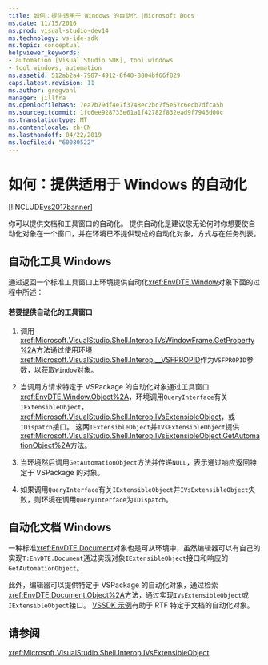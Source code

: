 ```yaml
---
title: 如何：提供适用于 Windows 的自动化 |Microsoft Docs
ms.date: 11/15/2016
ms.prod: visual-studio-dev14
ms.technology: vs-ide-sdk
ms.topic: conceptual
helpviewer_keywords:
- automation [Visual Studio SDK], tool windows
- tool windows, automation
ms.assetid: 512ab2a4-7987-4912-8f40-8804bf66f829
caps.latest.revision: 11
ms.author: gregvanl
manager: jillfra
ms.openlocfilehash: 7ea7b79df4e7f3748ec2bc7f5e57c6ecb7dfca5b
ms.sourcegitcommit: 1fc6ee928733e61a1f42782f832ead9f7946d00c
ms.translationtype: MT
ms.contentlocale: zh-CN
ms.lasthandoff: 04/22/2019
ms.locfileid: "60080522"
---
```

# <a name="how-to-provide-automation-for-windows"></a>如何：提供适用于 Windows 的自动化
[!INCLUDE[vs2017banner](../../includes/vs2017banner.md)]

你可以提供文档和工具窗口的自动化。 提供自动化是建议您无论何时你想要使自动化对象在一个窗口，并在环境已不提供现成的自动化对象，方式与在任务列表。  
  
## <a name="automation-for-tool-windows"></a>自动化工具 Windows  
 通过返回一个标准工具窗口上环境提供自动化<xref:EnvDTE.Window>对象下面的过程中所述：  
  
#### <a name="to-provide-automation-for-tool-windows"></a>若要提供自动化的工具窗口  
  
1. 调用<xref:Microsoft.VisualStudio.Shell.Interop.IVsWindowFrame.GetProperty%2A>方法通过使用环境<xref:Microsoft.VisualStudio.Shell.Interop.__VSFPROPID>作为`VSFPROPID`参数，以获取`Window`对象。  
  
2. 当调用方请求特定于 VSPackage 的自动化对象通过工具窗口<xref:EnvDTE.Window.Object%2A>，环境调用`QueryInterface`有关`IExtensibleObject`， <xref:Microsoft.VisualStudio.Shell.Interop.IVsExtensibleObject>，或`IDispatch`接口。 这两`IExtensibleObject`并`IVsExtensibleObject`提供<xref:Microsoft.VisualStudio.Shell.Interop.IVsExtensibleObject.GetAutomationObject%2A>方法。  
  
3. 当环境然后调用`GetAutomationObject`方法并传递`NULL`，表示通过响应返回特定于 VSPackage 的对象。  
  
4. 如果调用`QueryInterface`有关`IExtensibleObject`并`IVsExtensibleObject`失败，则环境在调用`QueryInterface`为`IDispatch`。  
  
## <a name="automation-for-document-windows"></a>自动化文档 Windows  
 一种标准<xref:EnvDTE.Document>对象也是可从环境中，虽然编辑器可以有自己的实现`T:EnvDTE.Document`通过实现对象`IExtensibleObject`接口和响应的`GetAutomationObject`。  
  
 此外，编辑器可以提供特定于 VSPackage 的自动化对象，通过检索<xref:EnvDTE.Document.Object%2A>方法，通过实现`IVsExtensibleObject`或`IExtensibleObject`接口。 [VSSDK 示例](../../misc/vssdk-samples.md)有助于 RTF 特定于文档的自动化对象。  
  
## <a name="see-also"></a>请参阅  
 <xref:Microsoft.VisualStudio.Shell.Interop.IVsExtensibleObject>
